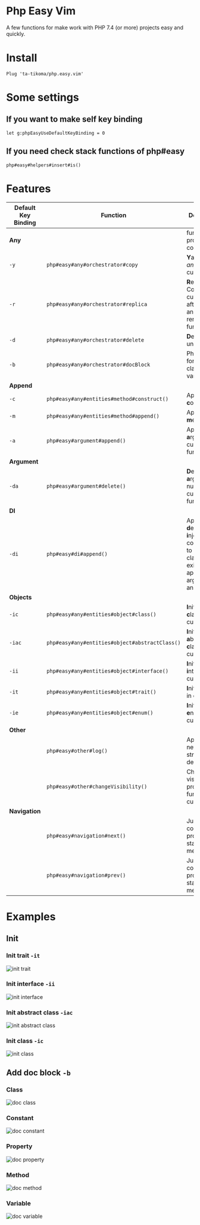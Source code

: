 # Php Easy Vim

A few functions for make work with PHP 7.4 (or more) projects easy and quickly.

# Install

```vim
Plug 'ta-tikoma/php.easy.vim'
```

# Some settings

## If you want to make self key binding

```vim
let g:phpEasyUseDefaultKeyBinding = 0
```

## If you need check stack functions of php#easy

```vim
php#easy#helpers#insert#is()
```

# Features

| Default Key Binding | Function  | Description |
| --- | --- | --- |
| **Any**        |                                                | function or property or constant |
| `-y`           | `php#easy#any#orchestrator#copy`               | **Y**ank (copy) *any* under cursor |
| `-r`           | `php#easy#any#orchestrator#replica`            | **R**eplica *any*: Copy under cursor, paste after current and trigger rename function |
| `-d`           | `php#easy#any#orchestrator#delete`             | **D**elete *any* under cursor |
| `-b`           | `php#easy#any#orchestrator#docBlock`           | PhpDoc**B**lock for *any* or class or variable |
| **Append**     |                                                | |
| `-c`           | `php#easy#any#entities#method#construct()`      | Append **c**onstruct |
| `-m`           | `php#easy#any#entities#method#append()`        | Append **m**ethod |
| `-a`           | `php#easy#argument#append()`                   | Append new **a**rgument in current function |
| **Argument**   |||
| `-da`          | `php#easy#argument#delete()`                   | **D**elete **a**rgument by number in current function |
| **DI**         |||
| `-di`          | `php#easy#di#append()`                         | Append **d**epended **i**njection: add constructor to current class (if not exist), append argument and property |
| **Objects**    |||
| `-ic`          | `php#easy#any#entities#object#class()`         | **I**nitialize **c**lass in current file |
| `-iac`         | `php#easy#any#entities#object#abstractClass()` | **I**nitialize **a**bstract **c**lass in current file |
| `-ii`          | `php#easy#any#entities#object#interface()`     | **I**nitialize **i**nterface in current file |
| `-it`          | `php#easy#any#entities#object#trait()`         | **I**nitialize **t**rait in current file |
| `-ie`          | `php#easy#any#entities#object#enum()`          | **I**nitialize **e**num in current file |
| **Other**      |||
|                | `php#easy#other#log()`                         | Append on new line print structure for debug |
|                | `php#easy#other#changeVisibility()`            | Change visibility property or function on current line |
| **Navigation** |||
|                | `php#easy#navigation#next()`                   | Jump to next constant, property, start or end method |
|                | `php#easy#navigation#prev()`                   | Jump to prev constant, property, start or end method |

# Examples

## Init

### Init trait `-it`
![init trait](https://raw.githubusercontent.com/ta-tikoma/php.easy.vim/with-examples/example/init/trait.gif)

### Init interface `-ii`
![init interface](https://raw.githubusercontent.com/ta-tikoma/php.easy.vim/with-examples/example/init/interface.gif)

### Init abstract class `-iac`
![init abstract class](https://raw.githubusercontent.com/ta-tikoma/php.easy.vim/with-examples/example/init/abstract-class.gif)

### Init class `-ic`
![init class](https://raw.githubusercontent.com/ta-tikoma/php.easy.vim/with-examples/example/init/class.gif)

## Add doc block `-b`

### Class
![doc class](https://raw.githubusercontent.com/ta-tikoma/php.easy.vim/with-examples/example/doc/class.gif)

### Constant
![doc constant](https://raw.githubusercontent.com/ta-tikoma/php.easy.vim/with-examples/example/doc/constant.gif)

### Property
![doc property](https://raw.githubusercontent.com/ta-tikoma/php.easy.vim/with-examples/example/doc/property.gif)

### Method
![doc method](https://raw.githubusercontent.com/ta-tikoma/php.easy.vim/with-examples/example/doc/method.gif)

### Variable
![doc variable](https://raw.githubusercontent.com/ta-tikoma/php.easy.vim/with-examples/example/doc/variable.gif)
